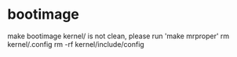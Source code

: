 # bootimage

make bootimage
kernel/ is not clean, please run 'make mrproper'
rm kernel/.config
rm -rf kernel/include/config

